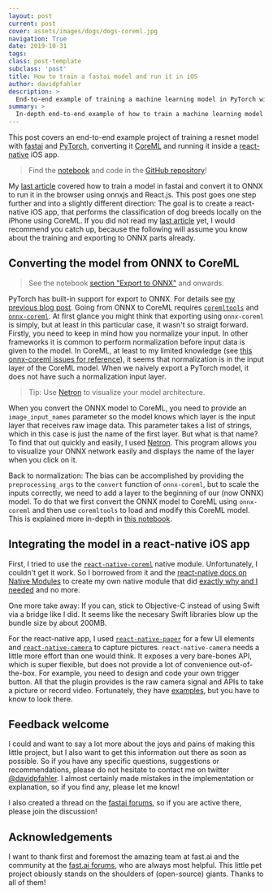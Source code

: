 ```yaml
---
layout: post
current: post
cover: assets/images/dogs/dogs-coreml.jpg
navigation: True
date: 2019-10-31
tags:
class: post-template
subclass: 'post'
title: How to train a fastai model and run it in iOS
author: davidpfahler
description: >
  End-to-end example of training a machine learning model in PyTorch with fastai, export it to ONNX, convert it to CoreML and run it in iOS.
summary: >
  In-depth end-to-end example of how to train a machine learning model in PyTorch with fastai, export it to ONNX, convert it to CoreML and run it in iOS in a react-native app.
---
```


This post covers an end-to-end example project of training a resnet model with [fastai](https://www.fast.ai) and [PyTorch](https://pytorch.org/), converting it [CoreML](https://developer.apple.com/documentation/coreml) and running it inside a [react-native](https://facebook.github.io/react-native/) iOS app.

> Find the [notebook](https://github.com/davidpfahler/react-native-ml-app/blob/e4abc813f2c3e7e147454afbcbb4edd14c9ffe16/train_dog_classifier_with_fastai_export_to_CoreML.ipynb) and code in the [GitHub repository](http://davidpfahler.github.io/react-ml-app)!

My [last article](/fastai-in-the-browser) covered how to train a model in fastai and convert it to ONNX to run it in the browser using onnxjs and React.js. This post goes one step further and into a slightly different direction: The goal is to create a react-native iOS app, that performs the classification of dog breeds locally on the iPhone using CoreML. If you did not read my [last article](/fastai-in-the-browser) yet, I would recommend you catch up, because the following will assume you know about the training and exporting to ONNX parts already.

## Converting the model from ONNX to CoreML

> See the notebook [section "Export to ONNX"](https://github.com/davidpfahler/react-native-ml-app/blob/e4abc813f2c3e7e147454afbcbb4edd14c9ffe16/train_dog_classifier_with_fastai_export_to_CoreML.ipynb#Export-to-ONNX) and onwards.

PyTorch has built-in support for export to ONNX. For details see [my previous blog post](/fastai-in-the-browser). Going from ONNX to CoreML requires [`coremltools`](https://github.com/apple/coremltools) and [`onnx-coreml`](https://github.com/onnx/onnx-coreml). At first glance you might think that exporting using `onnx-coreml` is simply, but at least in this particular case, it wasn't so straigt forward. Firstly, you need to keep in mind how you normalize your input. In other frameworks it is common to perform normalization before input data is given to the model. In CoreML, at least to my limited knowledge (see [this onnx-coreml issues for reference](https://github.com/onnx/onnx-coreml/issues/338)), it seems that normalization is in the input layer of the CoreML model. When we naively export a PyTorch model, it does not have such a normalization input layer.

> Tip: Use [Netron](https://github.com/lutzroeder/Netron) to visualize your model architecture.

When you convert the ONNX model to CoreML, you need to provide an `image_input_names` parameter so the model knows which layer is the input layer that receives raw image data. This parameter takes a list of strings, which in this case is just the name of the first layer. But what is that name? To find that out quickly and easily, I used [Netron](https://github.com/lutzroeder/Netron). This program allows you to visualize your ONNX network easily and displays the name of the layer when you click on it.

Back to normalization: The bias can be accomplished by providing the `preprocessing_args` to the `convert` function of `onnx-coreml`, but to scale the inputs correctly, we need to add a layer to the beginning of our (now ONNX) model. To do that we first convert the ONNX model to CoreML using `onnx-coreml` and then use `coremltools` to load and modify this CoreML model. This is explained more in-depth in [this notebook](https://colab.research.google.com/drive/1hxpSDrL3lTZC2QDvcaQzscGLOAZSTnQC#scrollTo=NFThHbIfbmHU).

## Integrating the model in a react-native iOS app

First, I tried to use the [`react-native-coreml`](https://github.com/rhdeck/react-native-coreml) native module. Unfortunately, I couldn't get it work. So I borrowed from it and the [react-native docs on Native Modules](https://facebook.github.io/react-native/docs/native-modules-ios) to create my own native module that did [exactly why and I needed](https://github.com/davidpfahler/react-native-ml-app/blob/e4abc813f2c3e7e147454afbcbb4edd14c9ffe16/src/CoreMLNativeModule.js) and no more.

One more take away: If you can, stick to Objective-C instead of using Swift via a bridge like I did. It seems like the necesary Swift libraries blow up the bundle size by about 200MB.

For the react-native app, I used [`react-native-paper`](https://github.com/callstack/react-native-paper) for a few UI elements and [`react-native-camera`](https://github.com/react-native-community/react-native-camera) to capture pictures. `react-native-camera` needs a little more effort than one would think. It exposes a very bare-bones API, which is super flexible, but does not provide a lot of convenience out-of-the-box. For example, you need to design and code your own trigger button. All that the plugin provides is the raw camera signal and APIs to take a picture or record video. Fortunately, they have [examples](https://github.com/react-native-community/react-native-camera/tree/master/examples), but you have to know to look there.

## Feedback welcome

I could and want to say a lot more about the joys and pains of making this little project, but I also want to get this information out there as soon as possible. So if you have any specific questions, suggestions or recommendations, please do not hesitate to contact me on twitter [@davidpfahler](https://twitter.com/davidpfahler). I almost certainly made mistakes in the implementation or explanation, so if you find any, please let me know!

I also created a thread on the [fastai forums](https://forums.fast.ai/t/running-a-fastai-model-in-ios-using-coreml/57553), so if you are active there, please join the discussion!

## Acknowledgements

I want to thank first and foremost the amazing team at fast.ai and the community at the [fast.ai forums](https://forums.fast.ai), who are always most helpful. This little pet project obiously stands on the shoulders of (open-source) giants. Thanks to all of them!
